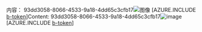 <span data-ttu-id="fc7f9-101">内容： 93dd3058-8066-4533-9a18-4dd65c3cfb17![图像](23f7a94d-b095-4413-967c-87ef6427a205.png)
[AZURE.INCLUDE [b-token](5964e48e-1b9c-43ae-ac7a-fd0c65992fb2.md)]</span><span class="sxs-lookup"><span data-stu-id="fc7f9-101">Content: 93dd3058-8066-4533-9a18-4dd65c3cfb17![image](23f7a94d-b095-4413-967c-87ef6427a205.png)
[AZURE.INCLUDE [b-token](5964e48e-1b9c-43ae-ac7a-fd0c65992fb2.md)]</span></span>
